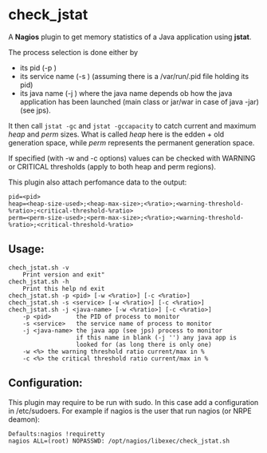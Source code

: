 check_jstat
===========

  A **Nagios** plugin to get memory statistics of a Java application using **jstat**.

  The process selection is done either by
  
*  its pid (-p <pid>)
*  its service name (-s <service-name>) (assuming there is a /var/run/<name>.pid file holding its pid)
*  its java name (-j <java name>) where the java name depends ob how the java application has been launched (main class or jar/war in case of java -jar) (see jps).

  It then call `jstat -gc` and `jstat -gccapacity` to catch current and
maximum *heap* and *perm* sizes.
What is called *heap* here is the edden + old generation space,
while *perm* represents the permanent generation space.

  If specified (with -w and -c options) values can be checked with
WARNING or CRITICAL thresholds (apply to both heap and perm regions).

  This plugin also attach perfomance data to the output:

    pid=<pid>
    heap=<heap-size-used>;<heap-max-size>;<%ratio>;<warning-threshold-%ratio>;<critical-threshold-%ratio>
    perm=<perm-size-used>;<perm-max-size>;<%ratio>;<warning-threshold-%ratio>;<critical-threshold-%ratio>


Usage:
------

    chech_jstat.sh -v  
        Print version and exit"  
    chech_jstat.sh -h  
        Print this help nd exit  
    chech_jstat.sh -p <pid> [-w <%ratio>] [-c <%ratio>]  
    chech_jstat.sh -s <service> [-w <%ratio>] [-c <%ratio>]  
    chech_jstat.sh -j <java-name> [-w <%ratio>] [-c <%ratio>]  
        -p <pid>       the PID of process to monitor  
        -s <service>   the service name of process to monitor  
        -j <java-name> the java app (see jps) process to monitor  
                       if this name in blank (-j '') any java app is  
                       looked for (as long there is only one)  
        -w <%> the warning threshold ratio current/max in %  
        -c <%> the critical threshold ratio current/max in %  
        
Configuration:
--------------

This plugin may require to be run with sudo. In this case add a configuration in /etc/sudoers. For example if nagios is the user that run nagios (or NRPE deamon):

    Defaults:nagios	!requiretty  
    nagios ALL=(root) NOPASSWD: /opt/nagios/libexec/check_jstat.sh  
    